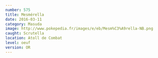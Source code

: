 ```yaml
---
number: 575
title: Mesmérella
date: 2016-03-11
category: Masuda
image: http://www.pokepedia.fr/images/e/eb/Mesm%C3%A9rella-NB.png
caught: Scrutella
location: Atoll de Combat
level: oeuf
version: OR
---
```


